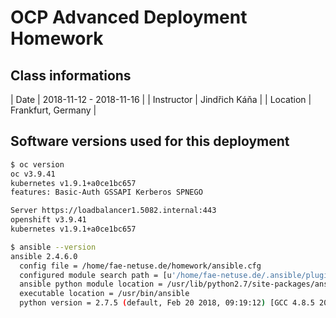 # OCP Advanced Deployment Homework

## Class informations

| Date | 2018-11-12 - 2018-11-16 |
| Instructor | Jindřich Káňa  |
| Location | Frankfurt, Germany |

## Software versions used for this deployment

``` bash
$ oc version
oc v3.9.41
kubernetes v1.9.1+a0ce1bc657
features: Basic-Auth GSSAPI Kerberos SPNEGO

Server https://loadbalancer1.5082.internal:443
openshift v3.9.41
kubernetes v1.9.1+a0ce1bc657
```

``` bash
$ ansible --version
ansible 2.4.6.0
  config file = /home/fae-netuse.de/homework/ansible.cfg
  configured module search path = [u'/home/fae-netuse.de/.ansible/plugins/modules', u'/usr/share/ansible/plugins/modules']
  ansible python module location = /usr/lib/python2.7/site-packages/ansible
  executable location = /usr/bin/ansible
  python version = 2.7.5 (default, Feb 20 2018, 09:19:12) [GCC 4.8.5 20150623 (Red Hat 4.8.5-28)]
```
